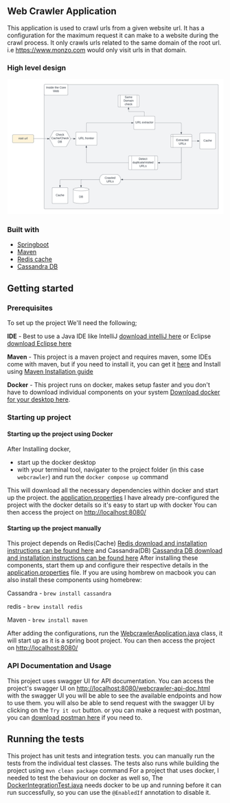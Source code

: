 ## Web Crawler Application
This application is used to crawl urls from a given website url.
It has a configuration for the maximum request it can make to a website during the crawl process.
It only crawls urls related to the same domain of the root url. i.e https://www.monzo.com would only visit urls in that domain.

### High level design
![web-crawler.png](web-crawler.png)

### Built with
* [Springboot](https://spring.io/)
* [Maven](https://maven.apache.org/)
* [Redis cache](https://redis.io/)
* [Cassandra DB](https://cassandra.apache.org/)

## Getting started

### Prerequisites

To set up the project We'll need the following;

**IDE** - Best to use a Java IDE like IntelliJ [download intelliJ here](https://www.jetbrains.com/idea/download/) or Eclipse [download Eclipse here](https://www.eclipse.org/downloads/)

**Maven** - This project is a maven project and requires maven, some IDEs come with maven, but if you need to install it, you can get it [here](https://maven.apache.org/) and Install using [Maven Installation guide](https://maven.apache.org/install.html)

**Docker** - This project runs on docker, makes setup faster and you don't have to download individual components on your system [Download docker for your desktop here](https://www.docker.com/products/docker-desktop/).

### Starting up project

#### Starting up the project using Docker
After Installing docker, 
- start up the docker desktop
- with your terminal tool, navigater to the project folder (in this case ```webcrawler```) and run the ```docker compose up``` command

This will download all the necessary dependencies within docker and start up the project. the [application.properties](src%2Fmain%2Fresources%2Fapplication.properties) I have already pre-configured the project with the docker details so it's easy to start up with docker
You can then access the project on  [http://localhost:8080/](http://localhost:8080/)

#### Starting up the project manually
This project depends on Redis(Cache) [Redis download and installation instructions can be found here](https://redis.io/download/#redis-downloads) and Cassandra(DB) [Cassandra DB download and installation instructions can be found here](https://cassandra.apache.org/_/download.html)
After installing these components, start them up and configure their respective details in the [application.properties](src%2Fmain%2Fresources%2Fapplication.properties) file.
If you are using hombrew on macbook you can also install these components using homebrew:

Cassandra - ```brew install cassandra```

redis - ```brew install redis```

Maven - ```brew install maven```

After adding the configurations, run the [WebcrawlerApplication.java](src%2Fmain%2Fjava%2Fcom%2Fwebcrawler%2FWebcrawlerApplication.java) class, it will start up as it is a spring boot project.
You can then access the project on  [http://localhost:8080/](http://localhost:8080/)

### API Documentation and Usage
This project uses swagger UI for API documentation. 
You can access the project's swagger UI on [http://localhost:8080/webcrawler-api-doc.html](http://localhost:8080/webcrawler-api-doc.html) 
with the swagger UI you will be able to see the available endpoints and how to use them.
you will also be able to send request with the swagger UI by clicking on the ```Try it out``` button.
or you can make a request with postman, you can [download postman here](https://www.postman.com/) if you need to.

## Running the tests

This project has unit tests and integration tests. you can manually run the tests from the individual test classes. The tests also runs while building the project using ```mvn clean package``` command
For a project that uses docker, I needed to test the behaviour on docker as well so, The [DockerIntegrationTest.java](src%2Ftest%2Fjava%2Fcom%2Fwebcrawler%2Fintegration%2FDockerIntegrationTest.java) needs docker to be up and running before it can run successfully, so you can use the ```@EnabledIf``` annotation to disable it.









